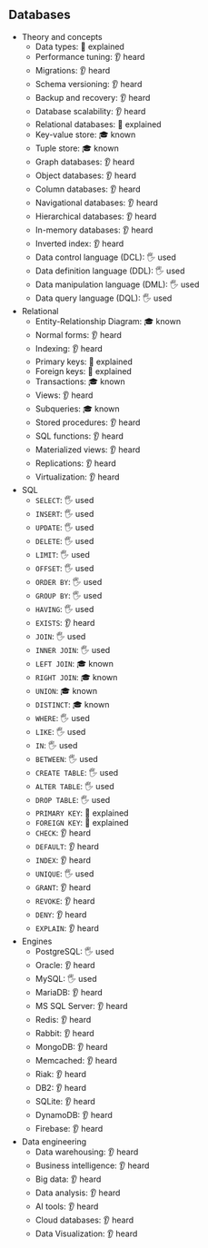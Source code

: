 ## Databases

- Theory and concepts
  - Data types: 🙋 explained
  - Performance tuning: 👂 heard
  - Migrations: 👂 heard
  - Schema versioning: 👂 heard
  - Backup and recovery: 👂 heard
  - Database scalability: 👂 heard
  - Relational databases: 🙋 explained
  - Key-value store: 🎓 known
  - Tuple store: 🎓 known
  - Graph databases: 👂 heard
  - Object databases: 👂 heard
  - Column databases: 👂 heard
  - Navigational databases: 👂 heard
  - Hierarchical databases: 👂 heard
  - In-memory databases: 👂 heard
  - Inverted index: 👂 heard
  - Data control language (DCL): 🖐️ used
  - Data definition language (DDL): 🖐️ used
  - Data manipulation language (DML): 🖐️ used
  - Data query language (DQL): 🖐️ used
- Relational
  - Entity-Relationship Diagram: 🎓 known
  - Normal forms: 👂 heard
  - Indexing: 👂 heard
  - Primary keys: 🙋 explained
  - Foreign keys: 🙋 explained
  - Transactions: 🎓 known
  - Views: 👂 heard
  - Subqueries: 🎓 known
  - Stored procedures: 👂 heard
  - SQL functions: 👂 heard
  - Materialized views: 👂 heard
  - Replications: 👂 heard
  - Virtualization: 👂 heard
- SQL
  - `SELECT`: 🖐️ used
  - `INSERT`: 🖐️ used
  - `UPDATE`: 🖐️ used
  - `DELETE`: 🖐️ used
  - `LIMIT`: 🖐️ used
  - `OFFSET`: 🖐️ used
  - `ORDER BY`: 🖐️ used
  - `GROUP BY`: 🖐️ used
  - `HAVING`: 🖐️ used
  - `EXISTS`: 👂 heard
  - `JOIN`: 🖐️ used
  - `INNER JOIN`: 🖐️ used
  - `LEFT JOIN`: 🎓 known
  - `RIGHT JOIN`: 🎓 known
  - `UNION`: 🎓 known
  - `DISTINCT`: 🎓 known
  - `WHERE`: 🖐️ used
  - `LIKE`: 🖐️ used
  - `IN`: 🖐️ used
  - `BETWEEN`: 🖐️ used
  - `CREATE TABLE`: 🖐️ used
  - `ALTER TABLE`: 🖐️ used
  - `DROP TABLE`: 🖐️ used
  - `PRIMARY KEY`: 🙋 explained
  - `FOREIGN KEY`: 🙋 explained
  - `CHECK`: 👂 heard
  - `DEFAULT`: 👂 heard
  - `INDEX`: 👂 heard
  - `UNIQUE`: 🖐️ used
  - `GRANT`: 👂 heard
  - `REVOKE`: 👂 heard
  - `DENY`: 👂 heard
  - `EXPLAIN`: 👂 heard
- Engines
  - PostgreSQL: 🖐️ used
  - Oracle: 👂 heard
  - MySQL: 🖐️ used
  - MariaDB: 👂 heard
  - MS SQL Server: 👂 heard
  - Redis: 👂 heard
  - Rabbit: 👂 heard
  - MongoDB: 👂 heard
  - Memcached: 👂 heard
  - Riak: 👂 heard
  - DB2: 👂 heard
  - SQLite: 👂 heard
  - DynamoDB: 👂 heard
  - Firebase: 👂 heard
- Data engineering
  - Data warehousing: 👂 heard
  - Business intelligence: 👂 heard
  - Big data: 👂 heard
  - Data analysis: 👂 heard
  - AI tools: 👂 heard
  - Cloud databases: 👂 heard
  - Data Visualization: 👂 heard
